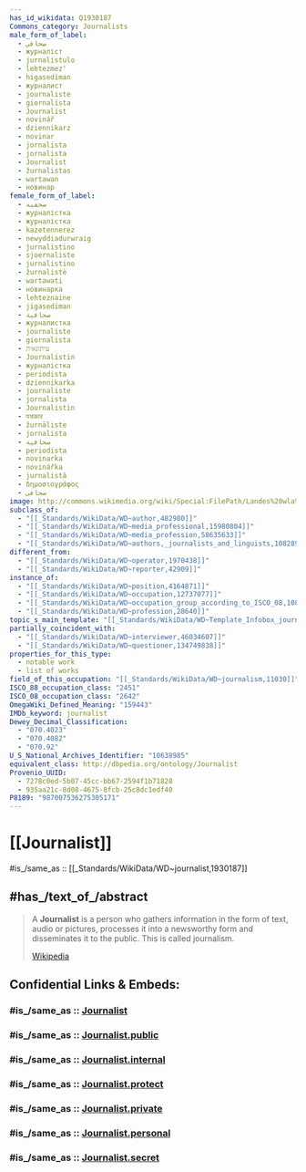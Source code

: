 ```yaml
---
has_id_wikidata: Q1930187
Commons_category: Journalists
male_form_of_label:
  - صحافي
  - журналіст
  - jurnalistulo
  - lehtezmez'
  - higasediman
  - журналист
  - journaliste
  - giornalista
  - Journalist
  - novinář
  - dziennikarz
  - novinar
  - jornalista
  - jornalista
  - Journalist
  - žurnalistas
  - wartawan
  - новинар
female_form_of_label:
  - صحفيه
  - журналістка
  - журналістка
  - kazetennerez
  - newyddiadurwraig
  - ĵurnalistino
  - sjoernaliste
  - jurnalistino
  - žurnalistė
  - wartawati
  - новинарка
  - lehteznaine
  - jigasediman
  - صحافية
  - журналистка
  - journaliste
  - giornalista
  - עיתונאית
  - Journalistin
  - журналістка
  - periodista
  - dziennikarka
  - journaliste
  - jornalista
  - Journalistin
  - पत्रकार
  - žurnāliste
  - jornalista
  - صحافية
  - periodista
  - novinarka
  - novinářka
  - jurnalistă
  - δημοσιογράφος
  - صحافی
image: http://commons.wikimedia.org/wiki/Special:FilePath/Landes%20wla%20bfkuu%20denkmayr%200192%20%2835381936821%29.jpg
subclass_of:
  - "[[_Standards/WikiData/WD~author,482980]]"
  - "[[_Standards/WikiData/WD~media_professional,15980804]]"
  - "[[_Standards/WikiData/WD~media_profession,58635633]]"
  - "[[_Standards/WikiData/WD~authors,_journalists_and_linguists,108289407]]"
different_from:
  - "[[_Standards/WikiData/WD~operator,1970438]]"
  - "[[_Standards/WikiData/WD~reporter,42909]]"
instance_of:
  - "[[_Standards/WikiData/WD~position,4164871]]"
  - "[[_Standards/WikiData/WD~occupation,12737077]]"
  - "[[_Standards/WikiData/WD~occupation_group_according_to_ISCO_08,108300140]]"
  - "[[_Standards/WikiData/WD~profession,28640]]"
topic_s_main_template: "[[_Standards/WikiData/WD~Template_Infobox_journalist,14458505]]"
partially_coincident_with:
  - "[[_Standards/WikiData/WD~interviewer,46034607]]"
  - "[[_Standards/WikiData/WD~questioner,134749838]]"
properties_for_this_type:
  - notable work
  - list of works
field_of_this_occupation: "[[_Standards/WikiData/WD~journalism,11030]]"
ISCO_88_occupation_class: "2451"
ISCO_08_occupation_class: "2642"
OmegaWiki_Defined_Meaning: "159443"
IMDb_keyword: journalist
Dewey_Decimal_Classification:
  - "070.4023"
  - "070.4082"
  - "070.92"
U_S_National_Archives_Identifier: "10638985"
equivalent_class: http://dbpedia.org/ontology/Journalist
Provenio_UUID:
  - 7278c0ed-5b07-45cc-bb67-2594f1b71828
  - 935aa21c-8d08-4675-8fcb-25c8dc1edf40
P8189: "987007536275305171"
---
```


# [[Journalist]] 

#is_/same_as :: [[_Standards/WikiData/WD~journalist,1930187]]

## #has_/text_of_/abstract 

> A **Journalist** is a person who gathers information in the form of text, audio or pictures, processes it into a newsworthy form and disseminates it to the public. This is called journalism.
>
> [Wikipedia](https://en.wikipedia.org/wiki/Journalist) 


## Confidential Links & Embeds: 

### #is_/same_as :: [Journalist](/_Standards/Society/Communication/Media/Journalism/Journalist.md) 

### #is_/same_as :: [Journalist.public](/_public/Society/Communication/Media/Journalism/Journalist.public.md) 

### #is_/same_as :: [Journalist.internal](/_internal/Society/Communication/Media/Journalism/Journalist.internal.md) 

### #is_/same_as :: [Journalist.protect](/_protect/Society/Communication/Media/Journalism/Journalist.protect.md) 

### #is_/same_as :: [Journalist.private](/_private/Society/Communication/Media/Journalism/Journalist.private.md) 

### #is_/same_as :: [Journalist.personal](/_personal/Society/Communication/Media/Journalism/Journalist.personal.md) 

### #is_/same_as :: [Journalist.secret](/_secret/Society/Communication/Media/Journalism/Journalist.secret.md)

